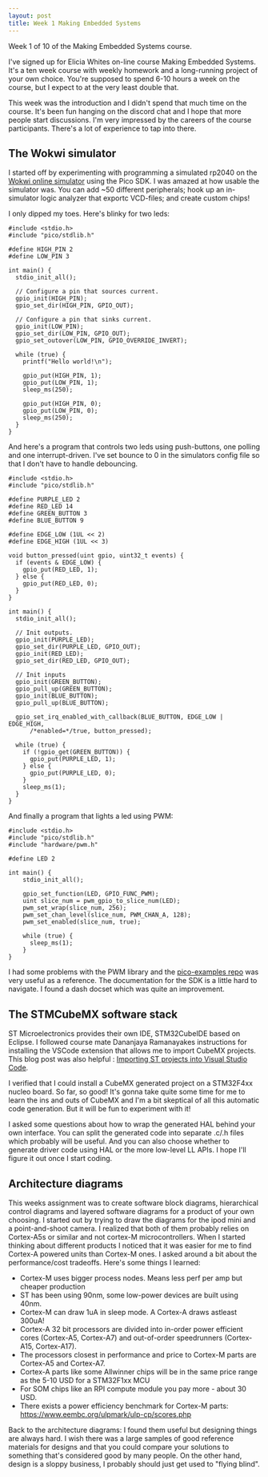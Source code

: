 ```yaml
---
layout: post
title: Week 1 Making Embedded Systems
---
```


<!-- excerpt start -->
Week 1 of 10 of the Making Embedded Systems course.
<!-- excerpt end -->

I've signed up for Elicia Whites on-line course Making Embedded Systems. It's a ten week course with weekly homework and a long-running project of your own choice. You're supposed to spend 6-10 hours a week on the course, but I expect to at the very least double that.

This week was the introduction and I didn't spend that much time on the course. It's been fun hanging on the discord chat and I hope that more people start discussions. I'm very impressed by the careers of the course participants. There's a lot of experience to tap into there.

## The Wokwi simulator

I started off by experimenting with programming a simulated rp2040 on the [Wokwi online simulator](https://wokwi.com/) using the Pico SDK. I was amazed at how usable the simulator was. You can add ~50 different peripherals; hook up an in-simulator logic analyzer that exportc VCD-files; and create custom chips!

I only dipped my toes. Here's blinky for two leds:

```
#include <stdio.h>
#include "pico/stdlib.h"

#define HIGH_PIN 2
#define LOW_PIN 3

int main() {
  stdio_init_all();
  
  // Configure a pin that sources current.
  gpio_init(HIGH_PIN);
  gpio_set_dir(HIGH_PIN, GPIO_OUT);

  // Configure a pin that sinks current.
  gpio_init(LOW_PIN);
  gpio_set_dir(LOW_PIN, GPIO_OUT);
  gpio_set_outover(LOW_PIN, GPIO_OVERRIDE_INVERT);

  while (true) {
    printf("Hello world!\n");

    gpio_put(HIGH_PIN, 1);
    gpio_put(LOW_PIN, 1);
    sleep_ms(250);

    gpio_put(HIGH_PIN, 0);
    gpio_put(LOW_PIN, 0);
    sleep_ms(250);
  }
}
```

And here's a program that controls two leds using push-buttons, one polling and one interrupt-driven. I've set bounce to 0 in the simulators config file so that I don't have to handle debouncing.

```
#include <stdio.h>
#include "pico/stdlib.h"

#define PURPLE_LED 2
#define RED_LED 14
#define GREEN_BUTTON 3
#define BLUE_BUTTON 9

#define EDGE_LOW (1UL << 2)
#define EDGE_HIGH (1UL << 3)

void button_pressed(uint gpio, uint32_t events) {
  if (events & EDGE_LOW) {
    gpio_put(RED_LED, 1);
  } else {
    gpio_put(RED_LED, 0);
  }
}

int main() {
  stdio_init_all();

  // Init outputs.
  gpio_init(PURPLE_LED);
  gpio_set_dir(PURPLE_LED, GPIO_OUT);
  gpio_init(RED_LED);
  gpio_set_dir(RED_LED, GPIO_OUT);

  // Init inputs
  gpio_init(GREEN_BUTTON);
  gpio_pull_up(GREEN_BUTTON);
  gpio_init(BLUE_BUTTON);
  gpio_pull_up(BLUE_BUTTON);

  gpio_set_irq_enabled_with_callback(BLUE_BUTTON, EDGE_LOW | EDGE_HIGH, 
      /*enabled=*/true, button_pressed);

  while (true) {
    if (!gpio_get(GREEN_BUTTON)) {
      gpio_put(PURPLE_LED, 1);
    } else {
      gpio_put(PURPLE_LED, 0);
    }
    sleep_ms(1);
  }
}
```

And finally a program that lights a led using PWM:

```
#include <stdio.h>
#include "pico/stdlib.h"
#include "hardware/pwm.h"

#define LED 2

int main() {
    stdio_init_all();

    gpio_set_function(LED, GPIO_FUNC_PWM);
    uint slice_num = pwm_gpio_to_slice_num(LED);
    pwm_set_wrap(slice_num, 256);
    pwm_set_chan_level(slice_num, PWM_CHAN_A, 128);
    pwm_set_enabled(slice_num, true);
    
    while (true) {
      sleep_ms(1);
    }
}
```

I had some problems with the PWM library and the [pico-examples repo](https://github.com/raspberrypi/pico-examples) was very useful as a reference. The documentation for the SDK is a little hard to navigate. I found a dash docset which was quite an improvement.

## The STMCubeMX software stack

ST Microelectronics provides their own IDE, STM32CubeIDE based on Eclipse. I followed course mate Dananjaya Ramanayakes instructions for installing the VSCode extension that allows me to import CubeMX projects. This blog post was also helpful : [Importing ST projects into Visual Studio Code](https://devblogs.microsoft.com/cppblog/importing-st-projects-into-visual-studio-code/).

I verified that I could install a CubeMX generated project on a STM32F4xx nucleo board. So far, so good! It's gonna take quite some time for me to learn the ins and outs of CubeMX and I'm a bit skeptical of all this automatic code generation. But it will be fun to experiment with it!

I asked some questions about how to wrap the generated HAL behind your own interface. You can split the generated code into separate .c/.h files which probably will be useful. And you can also choose whether to generate driver code using HAL or the more low-level LL APIs. I hope I'll figure it out once I start coding.

## Architecture diagrams

This weeks assignment was to create software block diagrams, hierarchical control diagrams and layered software diagrams for a product of your own choosing. I started out by trying to draw the diagrams for the ipod mini and a point-and-shoot camera. I realized that both of them probably relies on Cortex-A5s or similar and not cortex-M microcontrollers. When I started thinking about different products I noticed that it was easier for me to find Cortex-A powered units than Cortex-M ones. I asked around a bit about the performance/cost tradeoffs. Here's some things I learned:

* Cortex-M uses bigger process nodes. Means less perf per amp but cheaper production
* ST has been using 90nm, some low-power devices are built using 40nm.
* Cortex-M can draw 1uA in sleep mode. A Cortex-A draws astleast 300uA!
* Cortex-A 32 bit processors are divided into in-order power efficient cores (Cortex-A5, Cortex-A7) and out-of-order speedrunners (Cortex-A15, Cortex-A17).
* The processors closest in performance and price to Cortex-M parts are Cortex-A5 and Cortex-A7.
* Cortex-A parts like some Allwinner chips will be in the same price range as the 5-10 USD for a STM32F1xx MCU
* For SOM chips like an RPI compute module you pay more - about 30 USD.
* There exists a power efficiency benchmark for Cortex-M parts: https://www.eembc.org/ulpmark/ulp-cp/scores.php

Back to the architecture diagrams: I found them useful but designing things are always hard. I wish there was a large samples of good reference materials for designs and that you could compare your solutions to something that's considered good by many people. On the other hand, design is a sloppy business, I probably should just get used to "flying blind".

